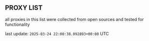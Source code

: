 ## PROXY LIST

all proxies in this list were collected from open sources and tested for functionality

last update: `2025-03-24 22:00:38.092893+00:00` UTC